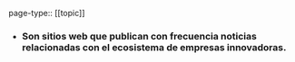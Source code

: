page-type:: [[topic]]
- ### Son sitios web que publican con frecuencia noticias relacionadas con el ecosistema de empresas innovadoras.


